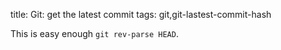 title: Git: get the latest commit
tags: git,git-lastest-commit-hash

This is easy enough `git rev-parse HEAD`.
